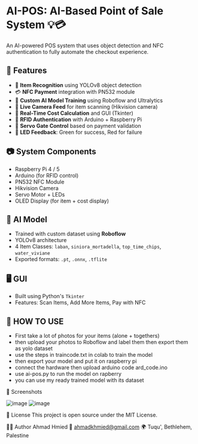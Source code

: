 # AI-POS: AI-Based Point of Sale System 💡💳

An AI-powered POS system that uses object detection and NFC authentication to fully automate the checkout experience.

## 🔧 Features

- 🎯 **Item Recognition** using YOLOv8 object detection
- 💳 **NFC Payment** integration with PN532 module
- 🧠 **Custom AI Model Training** using Roboflow and Ultralytics
- 🎥 **Live Camera Feed** for item scanning (Hikvision camera)
- 🧾 **Real-Time Cost Calculation** and GUI (Tkinter)
- 🧍 **RFID Authentication** with Arduino + Raspberry Pi
- 🔐 **Servo Gate Control** based on payment validation
- 🌟 **LED Feedback**: Green for success, Red for failure

## 📷 System Components

- Raspberry Pi 4 / 5
- Arduino (for RFID control)
- PN532 NFC Module
- Hikvision Camera
- Servo Motor + LEDs
- OLED Display (for item + cost display)

## 🧠 AI Model

- Trained with custom dataset using **Roboflow**
- YOLOv8 architecture
- 4 Item Classes: `laban`, `siniora_mortadella`, `top_time_chips`, `water_viviane`
- Exported formats: `.pt`, `.onnx`, `.tflite`

## 🖥️ GUI

- Built using Python's `Tkinter`
- Features: Scan Items, Add More Items, Pay with NFC


## 🧠 HOW TO USE

- First take a lot of photos for your items (alone + togethers)
- then upload your photos to Roboflow and label them then export them as yolo dataset
- use the steps in traincode.txt in colab to train the model 
- then export your model and put it on raspberry pi 
- connect the hardware then upload arduino code ard_code.ino
- use ai-pos.py to run the model on rapberry 
- you can use my ready trained model with its dataset


📸 Screenshots

![image](https://github.com/user-attachments/assets/b4529654-c63e-44a2-b7b6-c441cfc85b9d)
![image](https://github.com/user-attachments/assets/a5cac74e-74ed-4cea-b785-8fba1749df03)

📜 License
This project is open source under the MIT License.

🙋‍♂️ Author
Ahmad Hmied
📧 ahmadkhmied@gmail.com
🌍 Tuqu', Bethlehem, Palestine


